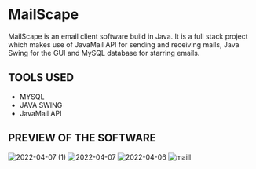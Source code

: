 # MailScape
MailScape is an email client software build in Java. It is a full stack project which makes use of  JavaMail API for sending and receiving mails, Java Swing for the GUI and MySQL database  for starring emails. 

## TOOLS USED
<UL>
<LI> MYSQL
<LI> JAVA SWING
<LI> JavaMail API
</UL>

## PREVIEW OF THE SOFTWARE

![2022-04-07 (1)](https://user-images.githubusercontent.com/93351450/162044173-fb611e39-6a3c-40d0-b2b0-b24bc91f0b4f.png)
![2022-04-07](https://user-images.githubusercontent.com/93351450/162044182-22fd829f-41c3-43e3-94a7-1edfc7fbe107.png)
![2022-04-06](https://user-images.githubusercontent.com/93351450/162044188-b153008c-1745-46cc-9851-1a346926c181.png)
![maill](https://user-images.githubusercontent.com/93351450/162044830-03c47632-65b5-46a2-b709-9959b4b924ce.png)
